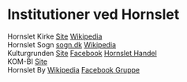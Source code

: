 # Institutioner ved Hornslet

Hornslet Kirke [Site](https://www.hornsletkirke.dk) [Wikipedia](https://da.wikipedia.org/wiki/Hornslet_Kirke)  
Hornslet Sogn [sogn.dk](https://sogn.dk/hornslet)  [Wikipedia](https://da.wikipedia.org/wiki/Hornslet_Sogn)  
Kulturgrunden  [Site](https://www.facebook.com/KulturgrundenHornslet) [Facebook](https://www.facebook.com/KulturgrundenHornslet) [Hornslet Handel](https://hornslethandel.dk/medlem/kulturgrunden/)  
KOM-BI [Site](https://www.kombi.dk)  
Hornslet By [Wikipedia](https://da.wikipedia.org/wiki/Hornslet) [Facebook Gruppe](https://www.facebook.com/grouup)  
